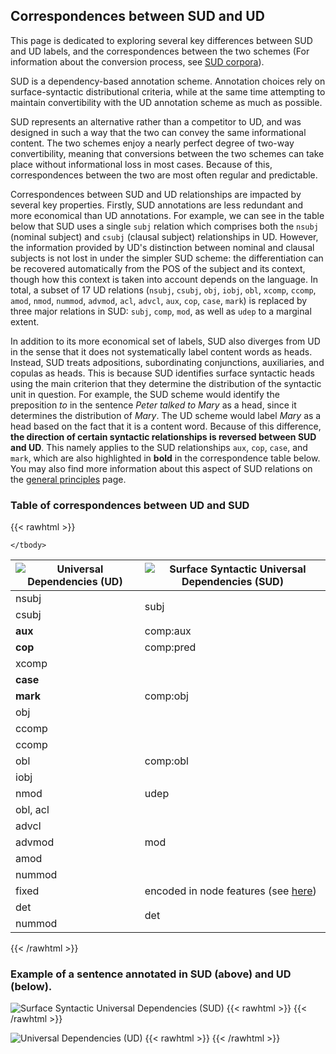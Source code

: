## Correspondences between SUD and UD

This page is dedicated to exploring several key differences between SUD and UD labels, and the correspondences between the two schemes (For information about the conversion process, see [SUD corpora](../../../data)).

SUD is a dependency-based annotation scheme. Annotation choices rely on surface-syntactic distributional criteria, while at the same time attempting to maintain convertibility with the UD annotation scheme as much as possible.

SUD represents an alternative rather than a competitor to UD, and was designed in such a way that the two can convey the same informational content. The two schemes enjoy a nearly perfect degree of two-way convertibility, meaning that conversions between the two schemes can take place without informational loss in most cases. Because of this, correspondences between the two are most often regular and predictable.

Correspondences between SUD and UD relationships are impacted by several key properties. Firstly, SUD annotations are less redundant and more economical than UD annotations. For example, we can see in the table below that SUD uses a single `subj` relation which comprises both the `nsubj` (nominal subject) and `csubj` (clausal subject) relationships in UD. However, the information provided by UD's distinction between nominal and clausal subjects is not lost in under the simpler SUD scheme: the differentiation can be recovered automatically from the POS of the subject and its context, though how this context is taken into account depends on the language. In total, a subset of 17 UD relations (`nsubj`, `csubj`, `obj`, `iobj`, `obl`, `xcomp`, `ccomp`, `amod`, `nmod`, `nummod`, `advmod`, `acl`, `advcl`, `aux`, `cop`, `case`, `mark`) is replaced by three major relations in SUD: `subj`, `comp`, `mod`, as well as `udep` to a marginal extent.

In addition to its more economical set of labels, SUD also diverges from UD in the sense that it does not systematically label content words as heads. Instead, SUD treats adpositions, subordinating conjunctions, auxiliaries, and copulas as heads. This is because SUD identifies surface syntactic heads using the main criterion that they determine the distribution of the syntactic unit in question. For example, the SUD scheme would identify the preposition *to* in the sentence *Peter talked to Mary* as a head, since it determines the distribution of *Mary*. The UD scheme would label *Mary* as a head based on the fact that it is a content word. Because of this difference, **the direction of certain syntactic relationships is reversed between SUD and UD**. This namely applies to the SUD relationships `aux`, `cop`, `case`, and `mark`, which are also highlighted in **bold** in the correspondence table below. You may also find more information about this aspect of SUD relations on the [general principles](../guidelines/u/general_principles) page.

### Table of correspondences between UD and SUD

{{< rawhtml >}}

<table class="center">
    <thead>
        <tr>
            <th><img src="/images/ud.svg" alt="Universal Dependencies (UD)"></th>
            <th><img src="/images/sud.svg" alt="Surface Syntactic Universal Dependencies (SUD)"></th>
        </tr>
    </thead>
    <tbody>
        <tr>
          <td>nsubj</td>
          <td rowspan=2>subj</td>
        </tr>
        <tr>
          <td>csubj</td>
        </tr>
        <tr>
          <td><b>aux</b></td>
          <td>comp:aux</td>
        </tr>
        <tr>
          <td><b>cop</b></td>
          <td>comp:pred</td>
        </tr>
        <tr>
          <td>xcomp</td>
          <td rowspan=5>comp:obj</td>
        <tr>
          <td><b>case</b></td>
        </tr>
        <tr><td><b>mark</b></td></tr>
        <tr><td>obj</td></tr>
        <tr><td>ccomp</td></tr>
        <tr>
          <td>ccomp</td>
          <td rowspan=3>comp:obl</td>
        </tr>
        <tr><td>obl</td></tr>
        <tr>
          <td>iobj</td>
        </tr>
        <tr><td>nmod</td><td>udep</td></tr>
        <tr>
          <td rowspan>obl, acl</td>
          <td rowspan=5>mod</td>
        </tr>
        <tr><td>advcl</td></tr>
        <tr><td>advmod</td></tr>
        <tr><td>amod</td></tr>
        <tr><td>nummod</td></tr>
        <tr>
          <td>fixed</td>
          <td>encoded in node features (see <a href="../extpos/idioms_titles">here</a>)</td>
        </tr>
        <tr>
          <td>det</td>
          <td rowspan=2>det</td>
        </tr>
        <tr>
          <td>nummod</td>
        </tr>

    </tbody>
</table>
</div>
{{< /rawhtml >}}


### Example of a sentence annotated in SUD (above) and UD (below).
![Surface Syntactic Universal Dependencies (SUD)](/images/sud.svg#floatleft)
{{< rawhtml >}}
    <reactive-dep-tree
      interactive="true"
      shown-metas="text_en"
      shown-features="UPOS,LEMMA,FEATS.Tense,FEATS.VerbForm,FEATS.Number,FEATS.Person,MISC.Gloss"
      hidden-features="XPOS"
      conll="
      # sent_id = email-enronsent38_01-0114
      # text = I am out of the office today but will be back tomorrow.
      # shownfeatures = FORM, UPOS
      1	I	_	PRON	_	_	2	subj	_	_
      2	am	_	AUX	_	_	0	root	_	_
      3	out	_	ADP	_	_	2	comp:pred	_	_
      4	of	_	ADP	_	_	3	comp:obj	_	_
      5	the	_	DET	_	_	6	det	_	_
      6	office	_	NOUN	_	_	4	comp:obj	_	_
      7	today	_	NOUN	_	_	2	mod	_	_
      8	but	_	CCONJ	_	_	9	cc	_	_
      9	will	_	AUX	_	_	2	conj	_	_
      10	be	_	AUX	_	_	9	comp:aux	_	_
      11	back	_	ADV	_	_	10	comp:pred	_	_
      12	tomorrow	_	NOUN	_	_	9	mod	_	_
      13	.	_	PUNCT	.	_	2	punct	_	_
      "
    ></reactive-dep-tree>
{{< /rawhtml >}}

![Universal Dependencies (UD)](/images/ud.svg#floatleft)
{{< rawhtml >}}
    <reactive-dep-tree
      interactive="true"
      shown-metas="text_en"
      shown-features="UPOS,LEMMA,FEATS.Tense,FEATS.VerbForm,FEATS.Number,FEATS.Person,MISC.Gloss"
      hidden-features="XPOS"
      conll="
      # sent_id = email-enronsent38_01-0114
      # text = I am out of the office today but will be back tomorrow.
      # shownfeatures = FORM, UPOS
      1	I	_	PRON	_	_	6	nsubj	_	_
      2	am	_	AUX	_	_	6	cop	_	_
      3	out	_	ADP	_	_	6	case	_	_
      4	of	_	ADP	_	_	6	case	_	_
      5	the	_	DET	_	_	6	det	_	_
      6	office	_	NOUN	_	_	0	root	_	_
      7	today	_	NOUN	_	_	6	obl:tmod	_	_
      8	but	_	CCONJ	_	_	11	cc	_	_
      9	will	_	AUX	_	_	11	aux	_	_
      10	be	_	AUX	_	_	11	cop	_	_
      11	back	_	ADV	_	_	6	conj	_	_
      12	tomorrow	_	NOUN	_		11	obl:tmod	_	_
      13	.	_	PUNCT	.	_	6	punct	_	_
      "
    ></reactive-dep-tree>
{{< /rawhtml >}}

